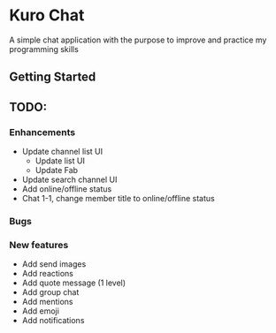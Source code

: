 # Kuro Chat

A simple chat application with the purpose to improve and practice my programming skills

## Getting Started



## TODO:


### Enhancements
- Update channel list UI
    - Update list UI
    - Update Fab
- Update search channel UI
- Add online/offline status
- Chat 1-1, change member title to online/offline status

### Bugs

### New features
- Add send images
- Add reactions
- Add quote message (1 level)
- Add group chat
- Add mentions
- Add emoji
- Add notifications
